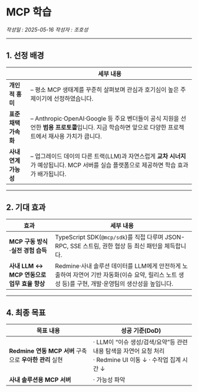 # MCP 학습

_작성일 : 2025-05-16_
_작성자 : 조호성_

---

## 1. 선정 배경

|                      | 세부 내용                                                                                                                                             |
| -------------------- | ----------------------------------------------------------------------------------------------------------------------------------------------------- |
| **개인적 흥미**      | – 평소 MCP 생태계를 꾸준히 살펴보며 관심과 호기심이 높은 주제이기에 선정하였습니다.                                                                   |
| **표준 채택 가속화** | – Anthropic·OpenAI·Google 등 주요 벤더들이 공식 지원을 선언한 **범용 프로토콜**입니다. 지금 학습하면 앞으로 다양한 프로젝트에서 재사용 가치가 큽니다. |
| **사내 연계 가능성** | – 업그레이드 데이의 다른 트랙(LLM)과 자연스럽게 **교차 시너지**가 예상됩니다. MCP 서버를 실습 플랫폼으로 제공하면 학습 효과가 배가됩니다.             |

---

## 2. 기대 효과

| 효과                                       | 세부 내용                                                                                                                                          |
| ------------------------------------------ | -------------------------------------------------------------------------------------------------------------------------------------------------- |
| **MCP 구동 방식·실전 경험 습득**           | TypeScript SDK(`@mcp/sdk`)를 직접 다루며 JSON-RPC, SSE 스트림, 권한 협상 등 최신 패턴을 체득합니다.                                                |
| **사내 LLM ↔ MCP 연동으로 업무 효율 향상** | Redmine·사내 솔루션 데이터를 LLM에게 안전하게 노출하여 자연어 기반 자동화(이슈 요약, 릴리스 노트 생성 등)를 구현, 개발·운영팀의 생산성을 높입니다. |

---

## 4. 최종 목표

| 목표 내용                                               | 성공 기준(DoD)                                                                                                |
| ------------------------------------------------------- | ------------------------------------------------------------------------------------------------------------- |
| **Redmine 연동 MCP 서버** 구축으로 **우아한 관리** 실현 | · LLM이 “이슈 생성/검색/요약”등 관련 내용 탐색을 자연어 요청 처리<br>· Redmine UI 이동 ↓ · 수작업 집계 시간 ↓ |
| **사내 솔루션용 MCP 서버**                              | · 가능성 파악                                                                                                 |
